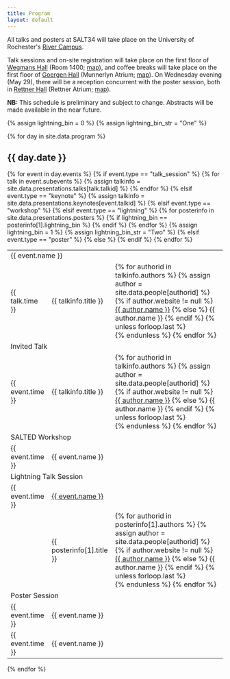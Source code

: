 ```yaml
---
title: Program
layout: default
---
```


<script type="text/javascript">
   function lightning(cls, arr) {
       var rows = document.getElementsByClassName(cls);
       for (var i = 0; i < rows.length; i++) {
	         rows[i].classList.toggle("hidden");
       }
       document.getElementById(arr).classList.toggle("collapsed");
   }
</script>

All talks and posters at SALT34 will take place on the University of Rochester's [River Campus](https://www.google.com/maps/place/Wegmans+Hall/@43.1260797,-77.6326735,17z/). 

Talk sessions and on-site registration will take place on the first floor of [Wegmans Hall](https://www.rochester.edu/college/ecm/locations/wegmans.html) (Room 1400; <a href="https://maps.app.goo.gl/erMSWCyUjNKpYigv7">map</a>), and coffee breaks will take place on the first floor of [Goergen Hall](https://www.rochester.edu/college/ecm/locations/goergen.html) (Munnerlyn Atrium; <a href="https://maps.app.goo.gl/PvRXJY6xbWBgUyxR8">map</a>). On Wednesday evening (May 29), there will be a reception concurrent with the poster session, both in <a href="https://www.rochester.edu/college/rettnerhall/facilities/atrium.html">Rettner Hall</a> (Rettner Atrium; <a href="https://maps.app.goo.gl/koZ8dDNAnxJNfjjdA">map</a>).

<p>
  <b>NB:</b> This schedule is preliminary and subject to change. Abstracts will be made available in the near future.
</p>

{% assign lightning_bin = 0 %}
{% assign lightning_bin_str = "One" %}

{% for day in site.data.program %}

<h2 id="{{ day.day }}">{{ day.date }}</h2>

<table class="program">
  <tbody>
    {% for event in day.events %}
    {% if event.type == "talk_session" %}
    <tr class="talkChairinfo"><td colspan="3">{{ event.name }}</td></tr>
    {% for talk in event.subevents %}
    {% assign talkinfo = site.data.presentations.talks[talk.talkid] %}
    <tr class="talk">
      <td class="time">{{ talk.time }}</td>
      <td class="title">{{ talkinfo.title }}</td>
      <!-- <a href="abstracts/{{ talk.talkid }}">{{ talkinfo.title }}</a> -->
      <td class="authors">
        {% for authorid in talkinfo.authors %}
          {% assign author = site.data.people[authorid] %}
          {% if author.website != null %}
          <a class="authorwebsite" href="{{ author.website }}">{{ author.name }}</a>
          {% else %}
          {{ author.name }}
          {% endif %}
          {% unless forloop.last %}<br/>{% endunless %}
        {% endfor %}
      </td>
    </tr>
    {% endfor %}
    {% elsif event.type == "keynote" %}
    {% assign talkinfo = site.data.presentations.keynotes[event.talkid] %}
    <tr class="invitedChairinfo"><td colspan="3">Invited Talk</td></tr>
    <tr class="invited">
      <td class="time">{{ event.time }}</td>
      <td class="title">{{ talkinfo.title }}</td>
      <!-- <a href="abstracts/{{ talk.talkid }}">{{ talkinfo.title }}</a> -->
      <td class="authors">
        {% for authorid in talkinfo.authors %}
          {% assign author = site.data.people[authorid] %}
          {% if author.website != null %}
          <a class="authorwebsite" href="{{ author.website }}">{{ author.name }}</a>
          {% else %}
          {{ author.name }}
          {% endif %}
          {% unless forloop.last %}<br/>{% endunless %}
        {% endfor %}
      </td>
    </tr>
    {% elsif event.type == "workshop" %}
    <tr class="posterChairinfo"><td colspan="3">SALTED Workshop</td></tr>
    <tr class="poster">
      <td class="time">{{ event.time }}</td>
      <td class="title" colspan="2">{{ event.name }}</td>
    </tr>
    {% elsif event.type == "lightning" %}
    <tr class="posterChairinfo"><td colspan="3">Lightning Talk Session</td></tr>
    <tr class="postertalk">
      <td class="time">{{ event.time }}</td>
      <td class="title" colspan="2">
        <span id="light{{ lightning_bin_str }}PosterArr" class="collapsed"></span>
        <a id="light{{ lightning_bin_str }}PosterSwitch" href="javascript:void(0)" onclick="lightning('posterInfoLight{{ lightning_bin_str }}', 'light{{ lightning_bin_str }}PosterArr')">{{ event.name }}</a>
      </td>
    </tr>
    {% for posterinfo in site.data.presentations.posters %}
      {% if lightning_bin == posterinfo[1].lightning_bin %}
      <tr class="posterInfoLight{{ lightning_bin_str }} hidden">
        <td class="time">&nbsp;</td>
        <td class="title">{{ posterinfo[1].title }}</td>
        <td class="authors">
        {% for authorid in posterinfo[1].authors %}
          {% assign author = site.data.people[authorid] %}
          {% if author.website != null %}
          <a class="authorwebsite" href="{{ author.website }}">{{ author.name }}</a>
          {% else %}
          {{ author.name }}
          {% endif %}
          {% unless forloop.last %}<br/>{% endunless %}
        {% endfor %}
        </td>
      </tr>
      {% endif %}
    {% endfor %}
    {% assign lightning_bin = 1 %}
    {% assign lightning_bin_str = "Two" %}
    {% elsif event.type == "poster" %}
    <tr class="posterChairinfo"><td colspan="3">Poster Session</td></tr>
    <tr class="postertalk">
      <td class="time">{{ event.time }}</td>
      <td class="title" colspan="2">{{ event.name }}</td>
    </tr>
    {% else %}
    <tr class="{{ event.type }}">
      <td class="time">{{ event.time }}</td>
      <td class="title">{{ event.name }}</td>
      <td></td>
    </tr>
    {% endif %}
    {% endfor %}
  </tbody>
</table>

{% endfor %}